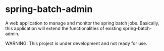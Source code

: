 # spring-batch-admin
A web application to manage and monitor the spring batch jobs. Basically, this application will extend the functionalities of existing spring-batch-admin.

WARNING: This project is under development and not ready for use.
